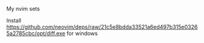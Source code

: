 My nvim sets

Install https://github.com/neovim/deps/raw/21c5e8bdda33521a6ed497b315e03265a2785cbc/opt/diff.exe for windows
